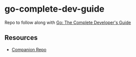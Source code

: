 # go-complete-dev-guide
Repo to follow along with [Go: The Complete Developer's Guide](https://www.udemy.com/course/go-the-complete-developers-guide/)

## Resources

* [Companion Repo](https://github.com/StephenGrider/GoCasts)
